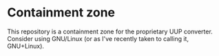 Containment zone
================

This repository is a containment zone for the proprietary UUP converter.
Consider using GNU/Linux (or as I've recently taken to calling it, GNU+Linux).
